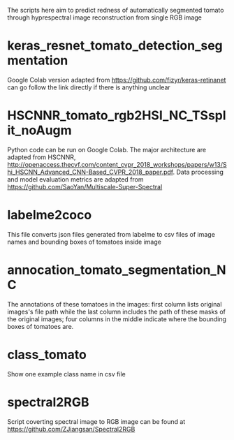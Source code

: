 The scripts here aim to predict redness of automatically segmented tomato through hyprespectral image reconstruction from single RGB image

# keras_resnet_tomato_detection_segmentation
Google Colab version adapted from  https://github.com/fizyr/keras-retinanet
can go follow the link directly if there is anything unclear
# HSCNNR_tomato_rgb2HSI_NC_TSsplit_noAugm
Python code can be run on Google Colab. The major architecture are adapted from HSCNNR, http://openaccess.thecvf.com/content_cvpr_2018_workshops/papers/w13/Shi_HSCNN_Advanced_CNN-Based_CVPR_2018_paper.pdf.
Data processing and model evaluation metrics are adapted from https://github.com/SaoYan/Multiscale-Super-Spectral
# labelme2coco
This file converts json files generated from labelme to csv files of image names and bounding boxes of tomatoes inside image
# annocation_tomato_segmentation_NC
The annotations of these tomatoes in the images: first column lists original images's file path while the last column includes the path of these masks of the original images; four columns in the middle indicate where the bounding boxes of tomatoes are.
# class_tomato
Show one example class name in csv file
# spectral2RGB 
Script coverting spectral image to RGB image can be found at https://github.com/ZJiangsan/Spectral2RGB
